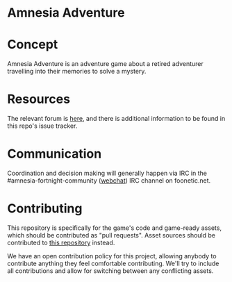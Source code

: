 # Amnesia Adventure

# Concept

Amnesia Adventure is an adventure game about a retired adventurer travelling into their memories to solve a mystery.

# Resources

The relevant forum is [here](https://forums.doublefine.com/forum/82-amnesia-adventure/), and there is additional information to be found in this repo's issue tracker.

# Communication
Coordination and decision making will generally happen via IRC in the #amnesia-fortnight-community ([webchat](http://mibbit.com/?channel=#DFAF&server=irc.foonetic.net)) IRC channel on foonetic.net.

# Contributing
This repository is specifically for the game's code and game-ready assets, which should be contributed as "pull requests". Asset sources should be contributed to [this repository](https://github.com/Double-Fine-Game-Club/amnesia-adventure-assets) instead.

We have an open contribution policy for this project, allowing anybody to contribute anything they feel comfortable contributing. We'll try to include all contributions and allow for switching between any conflicting assets.
